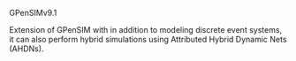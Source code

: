 GPenSIMv9.1

Extension of GPenSIM with in addition to modeling discrete event systems, it can also perform hybrid simulations using Attributed Hybrid Dynamic Nets (AHDNs).

